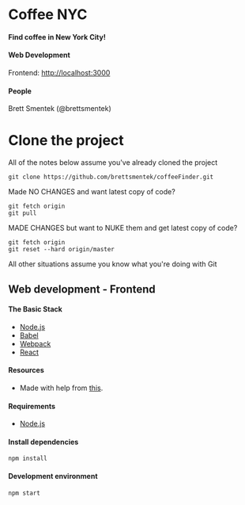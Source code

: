 # Coffee NYC

#### Find coffee in New York City!

#### Web Development
Frontend: [http://localhost:3000](http://localhost:3000) 

#### People
Brett Smentek (@brettsmentek)

# Clone the project

All of the notes below assume you've already cloned the project
```
git clone https://github.com/brettsmentek/coffeeFinder.git
```

Made NO CHANGES and want latest copy of code?
```
git fetch origin
git pull
```

MADE CHANGES but want to NUKE them and get latest copy of code?
```
git fetch origin
git reset --hard origin/master
```

All other situations assume you know what you're doing with Git

## Web development - Frontend

#### The Basic Stack

* [Node.js](https://nodejs.org/en/)
* [Babel](https://babeljs.io/)
* [Webpack](https://webpack.github.io/)
* [React](https://facebook.github.io/react/)

#### Resources

* Made with help from [this](https://www.fullstackreact.com/articles/react-tutorial-cloning-yelp/#demo-explore-google-places-json-api).

#### Requirements

* [Node.js](https://nodejs.org/en/)

#### Install dependencies

```
npm install
```

#### Development environment

```
npm start
```